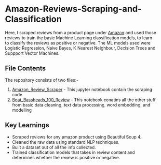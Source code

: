 # Amazon-Reviews-Scraping-and-Classification
Here, I scraped reviews from a product page under [Amazon](www.amazon.co.in) and used those reviews to train the basic Machine Learning classification models, to learn to classify the reviews as positive or negative.
The ML models used were Logistic Regression, Naive Bayes, K Nearest Neighbour, Decision Trees and Suppport Vector Machines.

## File Contents
The repository consists of two files:- 
1. [Amazon_Review_Scraper](https://github.com/mrinal-kanti-saha/Amazon-Reviews-Scraping-and-Classification/blob/main/Amazon_Reviews_Scraper.ipynb) - This jupyter notebook contain the scraping code.
2. [Boat_Bassheads_100_Review](https://github.com/mrinal-kanti-saha/Amazon-Reviews-Scraping-and-Classification/blob/main/Boat_Bassheads_100_Review.ipynb) - This notebook conatins all the other stuff from basic data cleaning, text data processing, word embedding, and modelling

## Key Learnings
- Scraped reviews for any amazon product using Beautiful Soup 4.
- Cleaned the raw data using standard NLP techniques. 
- Built a dataset out of all the info collected.
- Trained classification models that takes in review content and determines whether the review is positive or negative.
